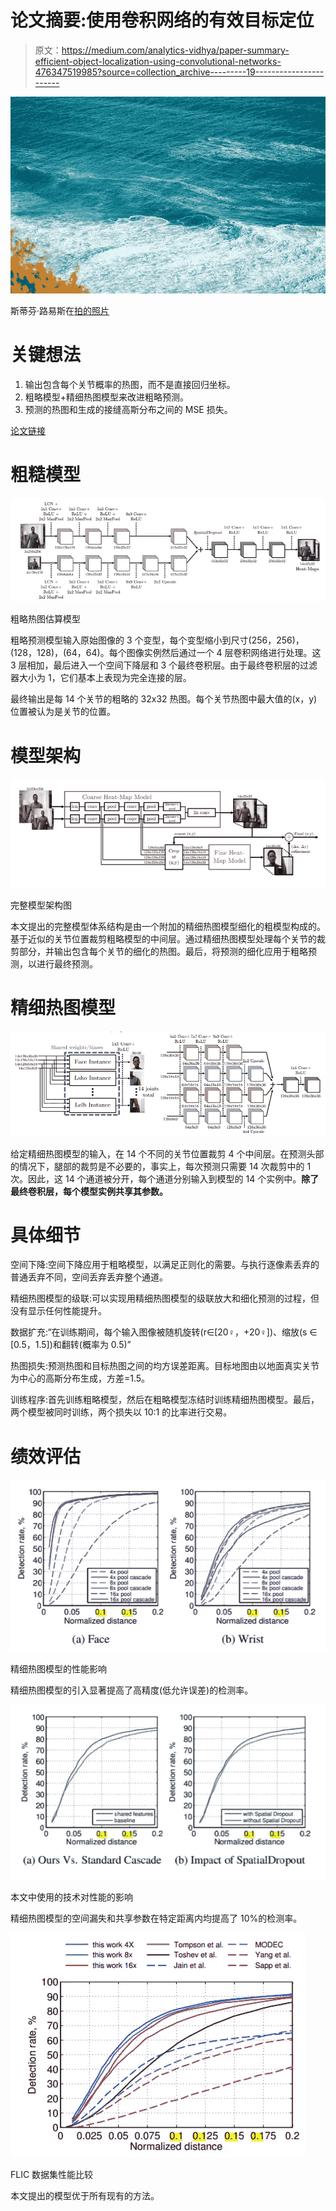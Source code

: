 # 论文摘要:使用卷积网络的有效目标定位

> 原文：<https://medium.com/analytics-vidhya/paper-summary-efficient-object-localization-using-convolutional-networks-476347519985?source=collection_archive---------19----------------------->

![](img/819a53ff32181dd325e1290254cfeced.png)

斯蒂芬·路易斯在[拍的照片](https://unsplash.com/photos/6NvgXrIbHtA)

# 关键想法

1.  输出包含每个关节概率的热图，而不是直接回归坐标。
2.  粗略模型+精细热图模型来改进粗略预测。
3.  预测的热图和生成的接缝高斯分布之间的 MSE 损失。

[论文链接](https://www.cv-foundation.org/openaccess/content_cvpr_2015/papers/Tompson_Efficient_Object_Localization_2015_CVPR_paper.pdf)

# 粗糙模型

![](img/be7b5b2764a9640bc62182bd7e784c16.png)

粗略热图估算模型

粗略预测模型输入原始图像的 3 个变型，每个变型缩小到尺寸(256，256)，(128，128)，(64，64)。每个图像实例然后通过一个 4 层卷积网络进行处理。这 3 层相加，最后进入一个空间下降层和 3 个最终卷积层。由于最终卷积层的过滤器大小为 1，它们基本上表现为完全连接的层。

最终输出是每 14 个关节的粗略的 32x32 热图。每个关节热图中最大值的(x，y)位置被认为是关节的位置。

# 模型架构

![](img/57081f408a122ceae60e5f1a9669da2b.png)

完整模型架构图

本文提出的完整模型体系结构是由一个附加的精细热图模型细化的粗模型构成的。基于近似的关节位置裁剪粗略模型的中间层。通过精细热图模型处理每个关节的裁剪部分，并输出包含每个关节的细化的热图。最后，将预测的细化应用于粗略预测，以进行最终预测。

# 精细热图模型

![](img/5363b4a10dcef4d109db0c85fb1adc13.png)

给定精细热图模型的输入，在 14 个不同的关节位置裁剪 4 个中间层。在预测头部的情况下，腿部的裁剪是不必要的，事实上，每次预测只需要 14 次裁剪中的 1 次。因此，这 14 个通道被分开，每个通道分别输入到模型的 14 个实例中。**除了最终卷积层，每个模型实例共享其参数。**

# 具体细节

空间下降:空间下降应用于粗略模型，以满足正则化的需要。与执行逐像素丢弃的普通丢弃不同，空间丢弃丢弃整个通道。

精细热图模型的级联:可以实现用精细热图模型的级联放大和细化预测的过程，但没有显示任何性能提升。

数据扩充:“在训练期间，每个输入图像被随机旋转(r∈[20♀，+20♀])、缩放(s ∈ [0.5，1.5])和翻转(概率为 0.5)”

热图损失:预测热图和目标热图之间的均方误差距离。目标地图由以地面真实关节为中心的高斯分布生成，方差=1.5。

训练程序:首先训练粗略模型，然后在粗略模型冻结时训练精细热图模型。最后，两个模型被同时训练，两个损失以 10:1 的比率进行交易。

# 绩效评估

![](img/5407ac9b1c439bd4e4b8592cdcd915bd.png)

精细热图模型的性能影响

精细热图模型的引入显著提高了高精度(低允许误差)的检测率。

![](img/fc003990964e507d86a9f4d587f9e249.png)

本文中使用的技术对性能的影响

精细热图模型的空间漏失和共享参数在特定距离内均提高了 10%的检测率。

![](img/d995c4a03f0436436639434ca693287c.png)

FLIC 数据集性能比较

本文提出的模型优于所有现有的方法。